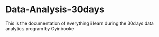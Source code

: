 # Data-Analysis-30days
This is the documentation of everything i learn during the 30days data analytics program by Oyinbooke
